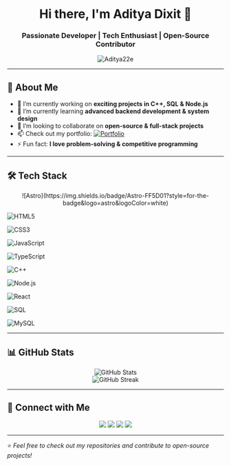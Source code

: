 <!-- Profile Header -->
<h1 align="center">Hi there, I'm Aditya Dixit 👋</h1>
<h3 align="center">Passionate Developer | Tech Enthusiast | Open-Source Contributor</h3>

<!-- Profile Views -->
<p align="center">
  <img src="https://komarev.com/ghpvc/?username=Aditya22e&label=Profile%20Views&color=0e75b6&style=flat" alt="Aditya22e" />
</p>

---

<!-- About Section -->
## 🚀 About Me  
- 🔭 I’m currently working on **exciting projects in C++, SQL & Node.js**  
- 🌱 I’m currently learning **advanced backend development & system design**  
- 👯 I’m looking to collaborate on **open-source & full-stack projects**  
- 📫 Check out my portfolio: [![Portfolio](https://img.shields.io/badge/Portfolio-000000?style=for-the-badge&logo=About.me&logoColor=white)](https://aditya-gamma-black.vercel.app)
- ⚡ Fun fact: **I love problem-solving & competitive programming**  

---

<!-- Tech Stack -->
## 🛠️ Tech Stack  

<p align="center"><!-- Astro -->
![Astro](https://img.shields.io/badge/Astro-FF5D01?style=for-the-badge&logo=astro&logoColor=white)

<!-- HTML -->
![HTML5](https://img.shields.io/badge/HTML5-E34F26?style=for-the-badge&logo=html5&logoColor=white)

<!-- CSS -->
![CSS3](https://img.shields.io/badge/CSS3-1572B6?style=for-the-badge&logo=css3&logoColor=white)

<!-- JavaScript -->
![JavaScript](https://img.shields.io/badge/JavaScript-F7DF1E?style=for-the-badge&logo=javascript&logoColor=black)

<!-- TypeScript -->
![TypeScript](https://img.shields.io/badge/TypeScript-3178C6?style=for-the-badge&logo=typescript&logoColor=white)

<!-- C++ -->
![C++](https://img.shields.io/badge/C++-00599C?style=for-the-badge&logo=c%2B%2B&logoColor=white)

<!-- Node.js -->
![Node.js](https://img.shields.io/badge/Node.js-339933?style=for-the-badge&logo=node.js&logoColor=white)

<!-- React.js -->
![React](https://img.shields.io/badge/React-61DAFB?style=for-the-badge&logo=react&logoColor=black)

<!-- SQL -->
![SQL](https://img.shields.io/badge/SQL-4479A1?style=for-the-badge&logo=postgresql&logoColor=white)

<!-- MySQL -->
![MySQL](https://img.shields.io/badge/MySQL-4479A1?style=for-the-badge&logo=mysql&logoColor=white)

</p>

---

<!-- GitHub Stats -->
## 📊 GitHub Stats  

<p align="center">
  <img src="https://github-readme-stats.vercel.app/api?username=Aditya22e&show_icons=true&theme=radical" alt="GitHub Stats" />
  <br/>
  <img src="https://github-readme-streak-stats.herokuapp.com/?user=Aditya22e&theme=radical" alt="GitHub Streak" />
</p>

---


<!-- Connect With Me -->
## 🔗 Connect with Me  

<p align="center">
  <a href="(http://www.linkedin.com/in/aditya-dixit-109488327)"><img src="https://img.shields.io/badge/LinkedIn-0A66C2?style=for-the-badge&logo=linkedin&logoColor=white"/></a>
  <a href="https://instagram.com/aditya_22e"><img src="https://img.shields.io/badge/Instagram-E4405F?style=for-the-badge&logo=instagram&logoColor=white"/></a>
  <a href="https://twitter.com/Aditya_22e"><img src="https://img.shields.io/badge/Twitter-1DA1F2?style=for-the-badge&logo=twitter&logoColor=white"/></a>
  <a href="mailto:dixitaditya619@gmail.com"><img src="https://img.shields.io/badge/Email-D14836?style=for-the-badge&logo=gmail&logoColor=white"/></a>
</p>

---

⭐️ *Feel free to check out my repositories and contribute to open-source projects!*  
